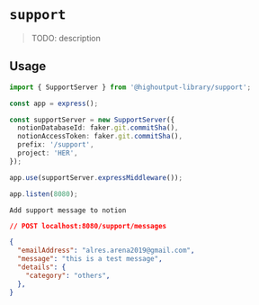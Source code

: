 # `support`

> TODO: description

## Usage

```ts
import { SupportServer } from '@highoutput-library/support';

const app = express();

const supportServer = new SupportServer({
  notionDatabaseId: faker.git.commitSha(),
  notionAccessToken: faker.git.commitSha(),
  prefix: '/support',
  project: 'HER',
});

app.use(supportServer.expressMiddleware());

app.listen(8080);
```

`Add support message to notion`

```json
// POST localhost:8080/support/messages

{
  "emailAddress": "alres.arena2019@gmail.com",
  "message": "this is a test message",
  "details": {
    "category": "others",
  },
}
```
